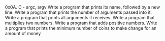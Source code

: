 0x0A. C - argc, argv
Write a program that prints its name, followed by a new line.
Write a program that prints the number of arguments passed into it.
Write a program that prints all arguments it receives.
Write a program that multiplies two numbers.
Write a program that adds positive numbers.
Write a program that prints the minimum number of coins to make change for an amount of money

